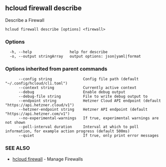 ## hcloud firewall describe

Describe a Firewall

```
hcloud firewall describe [options] <firewall>
```

### Options

```
  -h, --help                 help for describe
  -o, --output stringArray   output options: json|yaml|format
```

### Options inherited from parent commands

```
      --config string              Config file path (default "~/.config/hcloud/cli.toml")
      --context string             Currently active context
      --debug                      Enable debug output
      --debug-file string          File to write debug output to
      --endpoint string            Hetzner Cloud API endpoint (default "https://api.hetzner.cloud/v1")
      --hetzner-endpoint string    Hetzner API endpoint (default "https://api.hetzner.com/v1")
      --no-experimental-warnings   If true, experimental warnings are not shown
      --poll-interval duration     Interval at which to poll information, for example action progress (default 500ms)
      --quiet                      If true, only print error messages
```

### SEE ALSO

* [hcloud firewall](hcloud_firewall.md)	 - Manage Firewalls
